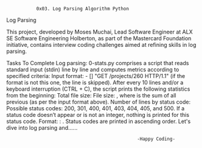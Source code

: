                0x03. Log Parsing Algorithm Python

Log Parsing

This project, developed by Moses Muchai, Lead Software Engineer at ALX SE Software Engineering Holberton, as part of the Mastercard Foundation initiative, contains interview coding challenges aimed at refining skills in log parsing.

Tasks To Complete
Log parsing: 0-stats.py comprises a script that reads standard input (stdin) line by line and computes metrics according to specified criteria:
Input format: <IP Address> - [<date>] "GET /projects/260 HTTP/1.1" <status code> <file size> (if the format is not this one, the line is skipped).
After every 10 lines and/or a keyboard interruption (CTRL + C), the script prints the following statistics from the beginning:
Total file size: File size: <total size>, where <total size> is the sum of all previous <file size> (as per the input format above).
Number of lines by status code:
Possible status codes: 200, 301, 400, 401, 403, 404, 405, and 500.
If a status code doesn’t appear or is not an integer, nothing is printed for this status code.
Format: <status code>: <number>.
Status codes are printed in ascending order.
Let's dive into log parsing and......

                                                    -Happy Coding-
